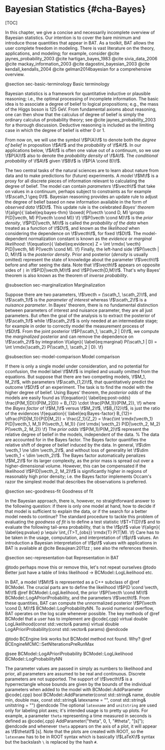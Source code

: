 Bayesian Statistics {#cha-Bayes}
===================
<!-- @page sec:Bayes Bayesian Statistics -->
[TOC]

In this chapter, we give a concise and necessarily incomplete overview
of Bayesian statistics. Our intention is to cover the bare minimum and
introduce those quantities that appear in BAT. As a toolkit, BAT
allows the user complete freedom in modeling. There is vast literature
on the theory, applications, and modeling; for example, consider
@cite jaynes_probability_2003
@cite hartigan_bayes_1983
@cite sivia_data_2006
@cite mackay_information_2003
@cite dagostini_bayesian_2003
@cite kendall_kendalls_2004
@cite gelman2014bayesian
for a comprehensive overview.

@section sec-basic-terminology Basic terminology
<!-- Basic terminology {#sec-basic-terminology} -->
<!-- ## Basic terminology {#sec-basic-terminology} -->

Bayesian statistics is a framework for quantitative inductive or
plausible reasoning; i.e., the optimal processing of incomplete
information. The basic idea is to associate a degree of belief to
logical propositions; e.g., the mass of the Higgs boson is 125
GeV. From fundamental axioms about reasoning, one can then show that
the calculus of degree of belief is simply the ordinary calculus of
probability theory; see @cite jaynes_probability_2003 for a thorough
discussion. Deductive reasoning is included as the limiting case in
which the degree of belief is either 0 or 1.

From now on, we will use the symbol \f$P(A)\f$ to denote both the *degree
of belief* in proposition \f$A\f$ and the *probability* of \f$A\f$. In our
applications below, \f$A\f$ is often one value out of a continuum, so we
use \f$P(A)\f$ also to denote the *probability density* of \f$A\f$.  The
*conditional probability* of \f$A\f$ given \f$B\f$ is \f$P(A \cond B)\f$.

The two central tasks of the natural sciences are to learn about
nature from data and to make predictions for (future) experiments. A
*model* \f$M\f$ is a proxy for all discrete pieces of information
relevant to calculating the degree of belief. The model can contain
*parameters* \f$\vecth\f$ that take on values in a continuum, perhaps
subject to constraints as for example \f$\scath_1 \geq 0\f$. Bayesian
reasoning provides an update rule to adjust the degree of belief based
on new information available in the form of *observed data*
\f$D\f$. This update rule is the celebrated *Bayes' theorem*
\f{align}{ \label{eq:bayes-thm} \boxed{ P(\vecth \cond D, M) \propto
P(D|\vecth, M) P(\vecth \cond M)} \f} \f$P(\vecth \cond M)\f$ is the
*prior density*, \f$P(D|\vecth, M)\f$ is called the *probability of
the data* when treated as a function of \f$D\f$, and known as the
*likelihood* when considering the dependence on \f$\vecth\f$, for
fixed \f$D\f$. The model-dependent normalization constant is known as
the *evidence* or *marginal likelihood*: \f{equation}{
\label{eq:evidence} Z = \int \rmdx{ \vecth} P(D|\vecth, M) P(\vecth
\cond M).  \f} Finally, the left-hand side \f$P(\vecth | D, M)\f$ is
the *posterior density*. Prior and posterior (*density* is usually
omitted) represent the state of knowledge about the parameter
\f$\vecth\f$ before and after seeing the data. Note that \f$\vecth\f$
appears on opposite sides of `|` in \f$P(D|\vecth,M)\f$ and
\f$P(\vecth|D,M)\f$. That's why Bayes' theorem is also known as the
theorem of *inverse probability*.

@subsection sec-marginalization Marginalization

Suppose there are two parameters, \f$\vecth = (\scath_1, \scath_2)\f$, and
\f$\scath_1\f$ is the *parameter of interest* whereas \f$\scath_2\f$ is a
*nuisance parameter*. In Bayes' theorem, there is no fundamental
distinction between parameters of interest and nuisance parameter,
they are all just parameters. But often the goal of the analysis is to
extract the posterior of \f$\scath_1\f$ while \f$\scath_2\f$ is only needed at
an intermediate stage; for example in order to correctly model the
measurement process of \f$D\f$. From the joint posterior \f$P(\scath_1,
\scath_2 | D)\f$, we compute the *marginalized* posterior and can
remove the dependence on \f$\scath_2\f$ by integration
\f{align}{
  \label{eq:marginal}
  P(\scath_1 | D) = \int \rmdx{\scath_2} P(\scath_1, \scath_2 | D).
\f}

@subsection sec-model-comparison Model comparison

If there is only a single model under consideration, and no potential for
cconfusion, the model label \f$M\f$ is implied and usually omitted from the
equations. But suppose that there are two competing models, \f$M_1, M_2\f$, with
parameters \f$\scath_{1,2}\f$, that quantitatively predict the outcome \f$D\f$ of an
experiment. The task is to find the model with the higher degree of
belief. Using Bayes' theorem, the *posterior odds* of the models are easily
found as
\f{equation}{
  \label{eq:post-odds}
  \frac{P(M_1|D)}{P(M_2|D)}
   = B_{12}  \cdot  \frac{P(M_1)}{P(M_2)},
\f}
 where the *Bayes factor* of \f$M_1\f$ versus \f$M_2\f$, \f$B_{12}\f$, is just the ratio
of the evidences
\f{equation}{
  \label{eq:Bayes-factor}
  B_{12}= \dfrac{P(D|M_1)}{P(D|M_2)} = \frac{Z_1}{Z_2}
  = \frac{\int \rmdx{\vecth_1} P(D|\vecth_1, M_1) P(\vecth_1, M_1)}
  {\int \rmdx{ \vecth_2} P(D|\vecth_2, M_2) P(\vecth_2, M_2)}
\f}
The *prior odds* \f$P(M_1)/P(M_2)\f$ represent the relative degree of belief
in the models, independent of the data.
% The data are accounted for in the Bayes factor.
The Bayes factor quantifies the relative shift of degree of belief
induced by the data. In general, \f$\dim \vecth_1 \ne \dim \vecth_2\f$,
and without loss of generality let \f$\dim \vecth_1 < \dim
\vecth_2\f$. The Bayes factor automatically penalizes \f$M_2\f$ for its
larger complexity, as the prior mass is spread out over a
higher-dimensional volume. However, this can be compensated if the
likelihood \f$P(D|\vecth_2, M_2)\f$ is significantly higher in regions of
reasonably high prior density; i.e. the Bayes factor implements
Occam's razor the simplest model that describes the observations is
preferred.

@section sec-goodness-fit Goodness of fit

In the Bayesian
approach, there is, however, no straightforward answer to the
following question: if there is only one model at hand, how to decide
if that model is sufficient to explain the data, or if the search for
a better model needs to continue?  The standard procedure to tackle
this problem of evaluating the *goodness of fit* is to define a
test statistic \f$T=T(D)\f$ and to evaluate the following tail-area
probability, that is the \f$p\f$ value
\f{align}{
  \label{eq:pvalue}
  p \equiv \int_{T>T_{obs}} \rmdx{T} P(T|M).
\f}
Care has to be taken in the usage, computation, and interpretation of
\f$p\f$ values. An introduction a Bayesian interpretation of \f$p\f$ values
with applications in BAT is available at @cite Beaujean:2011zz ; see
also the references therein.

@section sec-representation-bat Representation in BAT

@todo perhaps move this or remove this, let's not repeat ourselves
@todo Better just have a table of links likelihood -> BCModel::LogLikelihood etc.

In BAT, a model \f$M\f$ is represented as a C++ subclass of @ref
BCModel. The crucial parts are to define the likelihood \f$P(D \cond
\vecth, M)\f$ @ref BCModel::LogLikelihood, the prior \f$P(\vecth \cond
M)\f$ BCModel::LogAPrioriProbability, and the parameters
\f$\vecth\f$. From these quantities, BAT can compute the unnormalized
posterior \f$P(\vecth \cond D, M)\f$ BCModel::LogProbabilityNN. To
avoid numerical overflow, BAT operates on the log scale whenever
possible.  The key methods of @ref BCModel that a user has to
implement are
@code{.cpp}
    virtual double LogLikelihood(const std::vector<double>& params)
    virtual double LogAPrioriProbability(const std::vector<double>& params)
@endcode

@todo BCEngine link works but BCModel method not found. Why? @ref BCEngineMCMC::SetNIterationsPreRunMax

@see BCModel::LogAPrioriProbability BCModel::LogLikelihood BCModel::LogProbabilityNN

The parameter values are passed in simply as numbers to likelihood and
prior, all parameters are assumed to be real and continuous. Discrete
parameters are not supported. The support of \f$\vecth\f$ is a
hyperrectangle whose bounds are given by the bounds of the individual
parameters when added to the model with BCModel::AddParameter
@code{.cpp}
    bool BCModel::AddParameter(const std::string& name, double min, double max,
                               const std::string& latexname = "",
                               const std::string& unitstring = "")
@endcode
The optional `latexname` and `unitstring` are used only
for labeling plot axes; it's intended usage is to pretty up plots. For
example, a parameter `theta` representing a time measured in
seconds is defined as
@code{.cpp}
    AddParameter("theta", 0, 1, "#theta", "[s]");
@endcode
and whenever `theta` appears on the axis of a plot, it will appear as
\f$\theta\f$ [s]. Note that the plots are created with ROOT, so the
`latexname` has to be in ROOT syntax which is basically \f$LaTeX\f$
syntax but the backslash `\` is replaced by the hash `#`.
